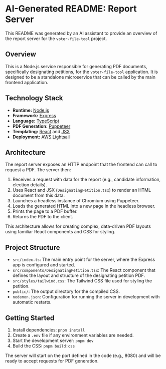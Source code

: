 # AI-Generated README: Report Server

This README was generated by an AI assistant to provide an overview of the report server for the `voter-file-tool` project.

## Overview

This is a Node.js service responsible for generating PDF documents, specifically designating petitions, for the `voter-file-tool` application. It is designed to be a standalone microservice that can be called by the main frontend application.

## Technology Stack

-   **Runtime:** [Node.js](https://nodejs.org/)
-   **Framework:** [Express](https://expressjs.com/)
-   **Language:** [TypeScript](https://www.typescriptlang.org/)
-   **PDF Generation:** [Puppeteer](https://pptr.dev/)
-   **Templating:** [React](https://reactjs.org/) and [JSX](https://reactjs.org/docs/introducing-jsx.html)
-   **Deployment:** [AWS Lightsail](https://aws.amazon.com/lightsail/)

## Architecture

The report server exposes an HTTP endpoint that the frontend can call to request a PDF. The server then:

1.  Receives a request with data for the report (e.g., candidate information, election details).
2.  Uses React and JSX (`DesignatingPetition.tsx`) to render an HTML document from this data.
3.  Launches a headless instance of Chromium using Puppeteer.
4.  Loads the generated HTML into a new page in the headless browser.
5.  Prints the page to a PDF buffer.
6.  Returns the PDF to the client.

This architecture allows for creating complex, data-driven PDF layouts using familiar React components and CSS for styling.

## Project Structure

-   `src/index.ts`: The main entry point for the server, where the Express app is configured and started.
-   `src/components/DesignatingPetition.tsx`: The React component that defines the layout and structure of the designating petition PDF.
-   `src/styles/tailwind.css`: The Tailwind CSS file used for styling the petition.
-   `public/`: The output directory for the compiled CSS.
-   `nodemon.json`: Configuration for running the server in development with automatic restarts.

## Getting Started

1.  Install dependencies: `pnpm install`
2.  Create a `.env` file if any environment variables are needed.
3.  Start the development server: `pnpm dev`
4.  Build the CSS: `pnpm build:css`

The server will start on the port defined in the code (e.g., 8080) and will be ready to accept requests for PDF generation.
